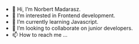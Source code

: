 - 👋 Hi, I’m Norbert Madarasz.
- 👀 I’m interested in Frontend development.
- 🌱 I’m currently learning Javascript.
- 💞️ I’m looking to collaborate on junior developers.
- 📫 How to reach me ...

<!---
MadMax8704/MadMax8704 is a ✨ special ✨ repository because its `README.md` (this file) appears on your GitHub profile.
You can click the Preview link to take a look at your changes.
--->

